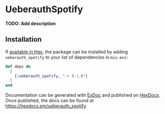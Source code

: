 # UeberauthSpotify

**TODO: Add description**

## Installation

If [available in Hex](https://hex.pm/docs/publish), the package can be installed
by adding `ueberauth_spotify` to your list of dependencies in `mix.exs`:

```elixir
def deps do
  [
    {:ueberauth_spotify, "~> 0.1.0"}
  ]
end
```

Documentation can be generated with [ExDoc](https://github.com/elixir-lang/ex_doc)
and published on [HexDocs](https://hexdocs.pm). Once published, the docs can
be found at <https://hexdocs.pm/ueberauth_spotify>.
